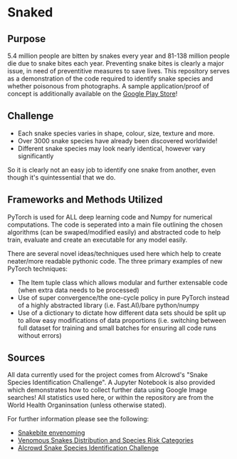 # Snaked
## Purpose
5.4 million people are bitten by snakes every year and 81-138 million people die due to snake bites each year.
Preventing snake bites is clearly a major issue, in need of preventitive measures to save lives.
This repository serves as a demonstration of the code required to identify snake species and whether poisonous from photographs.
A sample application/proof of concept is additionally available on the [Google Play Store](https://play.google.com/store/apps/details?id=com.kamwithk.snaked)!

## Challenge
* Each snake species varies in shape, colour, size, texture and more.
* Over 3000 snake species have already been discovered worldwide!
* Different snake species may look nearly identical, however vary significantly

So it is clearly not an easy job to identify one snake from another, even though it's quintessential that we do.

## Frameworks and Methods Utilized
PyTorch is used for ALL deep learning code and Numpy for numerical computations.
The code is seperated into a main file outlining the chosen algorithms (can be swaped/modified easily) and abstracted code to help train, evaluate and create an executable for any model easily.

There are several novel ideas/techniques used here which help to create neater/more readable pythonic code.
The three primary examples of new PyTorch techniques:
* The Item tuple class which allows modular and further extensable code (when extra data needs to be processed)
* Use of super convergence/the one-cycle policy in pure PyTorch instead of a highly abstracted library (i.e. Fast.AI)/bare python/numpy
* Use of a dictionary to dictate how different data sets should be split up to allow easy modifications of data proportions (i.e. switching between full dataset for training and small batches for ensuring all code runs without errors)

## Sources
All data currently used for the project comes from AIcrowd's "Snake Species Identification Challenge".
A Jupyter Notebook is also provided which demonstrates how to collect further data using Google Image searches!
All statistics used here, or within the repository are from the World Health Organinsation (unless otherwise stated).

For further information please see the following:
* [Snakebite envenoming](https://www.who.int/news-room/fact-sheets/detail/snakebite-envenoming)
* [Venomous Snakes Distribution and Species Risk Categories](http://apps.who.int/bloodproducts/snakeantivenoms/database/)
* [AIcrowd Snake Species Identification Challenge](https://www.aicrowd.com/challenges/snake-species-identification-challenge)
